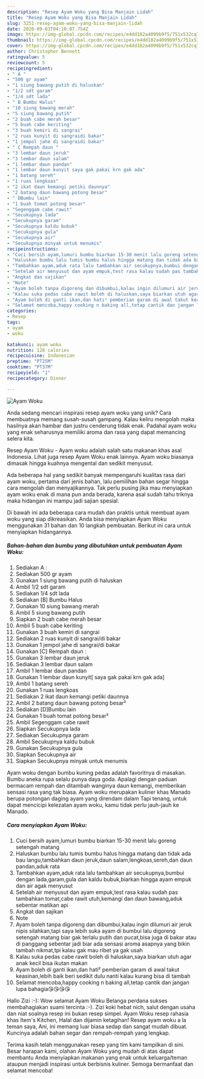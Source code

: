 ```yaml
---
description: "Resep Ayam Woku yang Bisa Manjain Lidah"
title: "Resep Ayam Woku yang Bisa Manjain Lidah"
slug: 3251-resep-ayam-woku-yang-bisa-manjain-lidah
date: 2020-09-03T04:10:07.754Z
image: https://img-global.cpcdn.com/recipes/e4dd182a4099b9f5/751x532cq70/ayam-woku-foto-resep-utama.jpg
thumbnail: https://img-global.cpcdn.com/recipes/e4dd182a4099b9f5/751x532cq70/ayam-woku-foto-resep-utama.jpg
cover: https://img-global.cpcdn.com/recipes/e4dd182a4099b9f5/751x532cq70/ayam-woku-foto-resep-utama.jpg
author: Christopher Bennett
ratingvalue: 5
reviewcount: 5
recipeingredient:
- " A "
- "500 gr ayam"
- "1 siung bawang putih di haluskan"
- "1/2 sdt garam"
- "1/4 sdt lada"
- " B Bumbu Halus"
- "10 siung bawang merah"
- "5 siung bawang putih"
- "2 buah cabe merah besar"
- "5 buah cabe keriting"
- "3 buah kemiri di sangrai"
- "2 ruas kunyit di sangraidi bakar"
- "1 jempol jahe di sangraidi bakar"
- " C Rempah daun "
- "3 lembar daun jeruk"
- "3 lembar daun salam"
- "1 lembar daun pandan"
- "1 lembar daun kunyit saya gak pakai krn gak ada"
- "1 batang sereh"
- "1 ruas lengkoas"
- "2 ikat daun kemangi petiki daunnya"
- "2 batang daun bawang potong besar"
- " DBumbu lain"
- "1 buah tomat potong besar"
- "Segenggam cabe rawit"
- "Secukupnya lada"
- "Secukupnya garam"
- "Secukupnya kaldu bubuk"
- "Secukupnya gula"
- "Secukupnya air"
- "Secukupnya minyak untuk menumis"
recipeinstructions:
- "Cuci bersih ayam,lumuri bumbu biarkan 15-30 menit lalu goreng setengah matang"
- "Haluskan bumbu lalu tumis bumbu halus hingga matang dan tidak ada bau langu,tambahkan daun jeruk,daun salam,lengkoas,sereh,dan daun pandan,aduk rata"
- "Tambahkan ayam,aduk rata lalu tambahkan air secukupnya,bumbui dengan lada,garam,gula dan kaldu bubuk,biarkan hingga ayam empuk dan air agak menyusut"
- "Setelah air menyusut dan ayam empuk,test rasa kalau sudah pas tambahkan tomat,cabe rawit utuh,kemangi dan daun bawang,aduk sebentar matikan api"
- "Angkat dan sajikan"
- "Note"
- "Ayam boleh tanpa digoreng dan dibumbui,kalau ingin dilumuri air jeruk nipis silahkan,tapi saya lebih suka ayam di bumbui lalu digoreng setengah matang biar gak terlalu putih dan pucat,bisa juga di bakar atau di panggang sebentar jadi biar ada sensasi aroma asapnya yang bikin tambah nikmat,tpi kalau gak mau ribet ya gak usah"
- "Kalau suka pedas cabe rawit boleh di haluskan,saya biarkan utuh agar anak kecil bisa ikutan makan"
- "Ayam boleh di ganti ikan,dan hati² pemberian garam di awal takut keasinan,lebih baik beri sedikit dulu nanti kalau kurang bisa di tambah"
- "Selamat mencoba,happy cooking n baking all,tetap cantik dan jangan lupa bahagia😘😘😘😘"
categories:
- Resep
tags:
- ayam
- woku

katakunci: ayam woku 
nutrition: 128 calories
recipecuisine: Indonesian
preptime: "PT25M"
cooktime: "PT37M"
recipeyield: "1"
recipecategory: Dinner

---
```



![Ayam Woku](https://img-global.cpcdn.com/recipes/e4dd182a4099b9f5/751x532cq70/ayam-woku-foto-resep-utama.jpg)

Anda sedang mencari inspirasi resep ayam woku yang unik? Cara membuatnya memang susah-susah gampang. Kalau keliru mengolah maka hasilnya akan hambar dan justru cenderung tidak enak. Padahal ayam woku yang enak seharusnya memiliki aroma dan rasa yang dapat memancing selera kita.

Resep Ayam Woku - Ayam woku adalah salah satu makanan khas asal Indonesia. Lihat juga resep Ayam Woku enak lainnya. Ayam woku biasanya dimasak hingga kuahnya mengental dan sedikit menyusut.

Ada beberapa hal yang sedikit banyak mempengaruhi kualitas rasa dari ayam woku, pertama dari jenis bahan, lalu pemilihan bahan segar hingga cara mengolah dan menyajikannya. Tak perlu pusing jika mau menyiapkan ayam woku enak di mana pun anda berada, karena asal sudah tahu triknya maka hidangan ini mampu jadi sajian spesial.


Di bawah ini ada beberapa cara mudah dan praktis untuk membuat ayam woku yang siap dikreasikan. Anda bisa menyiapkan Ayam Woku menggunakan 31 bahan dan 10 langkah pembuatan. Berikut ini cara untuk menyiapkan hidangannya.

<!--inarticleads1-->

##### Bahan-bahan dan bumbu yang dibutuhkan untuk pembuatan Ayam Woku:

1. Sediakan  A :
1. Sediakan 500 gr ayam
1. Gunakan 1 siung bawang putih di haluskan
1. Ambil 1/2 sdt garam
1. Sediakan 1/4 sdt lada
1. Sediakan  [B] Bumbu Halus
1. Gunakan 10 siung bawang merah
1. Ambil 5 siung bawang putih
1. Siapkan 2 buah cabe merah besar
1. Ambil 5 buah cabe keriting
1. Gunakan 3 buah kemiri di sangrai
1. Sediakan 2 ruas kunyit di sangrai/di bakar
1. Gunakan 1 jempol jahe di sangrai/di bakar
1. Gunakan  [C] Rempah daun :
1. Gunakan 3 lembar daun jeruk
1. Sediakan 3 lembar daun salam
1. Ambil 1 lembar daun pandan
1. Gunakan 1 lembar daun kunyit[ saya gak pakai krn gak ada]
1. Ambil 1 batang sereh
1. Gunakan 1 ruas lengkoas
1. Sediakan 2 ikat daun kemangi petiki daunnya
1. Ambil 2 batang daun bawang potong besar²
1. Sediakan  [D]Bumbu lain
1. Gunakan 1 buah tomat potong besar²
1. Ambil Segenggam cabe rawit
1. Siapkan Secukupnya lada
1. Sediakan Secukupnya garam
1. Ambil Secukupnya kaldu bubuk
1. Gunakan Secukupnya gula
1. Siapkan Secukupnya air
1. Siapkan Secukupnya minyak untuk menumis


Ayam woku dengan bumbu kuning pedas adalah favoritnya di masakan. Bumbu aneka rupa selalu punya daya goda. Apalagi dengan paduan bermacam rempah dan ditambah wanginya daun kemangi, memberikan sensasi rasa yang tak biasa. Ayam woku merupakan kuliner khas Manado berupa potongan daging ayam yang direndam dalam Tapi tenang, untuk dapat mencicipi kelezatan ayam woku, kamu tidak perlu jauh-jauh ke Manado. 

<!--inarticleads2-->

##### Cara menyiapkan Ayam Woku:

1. Cuci bersih ayam,lumuri bumbu biarkan 15-30 menit lalu goreng setengah matang
1. Haluskan bumbu lalu tumis bumbu halus hingga matang dan tidak ada bau langu,tambahkan daun jeruk,daun salam,lengkoas,sereh,dan daun pandan,aduk rata
1. Tambahkan ayam,aduk rata lalu tambahkan air secukupnya,bumbui dengan lada,garam,gula dan kaldu bubuk,biarkan hingga ayam empuk dan air agak menyusut
1. Setelah air menyusut dan ayam empuk,test rasa kalau sudah pas tambahkan tomat,cabe rawit utuh,kemangi dan daun bawang,aduk sebentar matikan api
1. Angkat dan sajikan
1. Note
1. Ayam boleh tanpa digoreng dan dibumbui,kalau ingin dilumuri air jeruk nipis silahkan,tapi saya lebih suka ayam di bumbui lalu digoreng setengah matang biar gak terlalu putih dan pucat,bisa juga di bakar atau di panggang sebentar jadi biar ada sensasi aroma asapnya yang bikin tambah nikmat,tpi kalau gak mau ribet ya gak usah
1. Kalau suka pedas cabe rawit boleh di haluskan,saya biarkan utuh agar anak kecil bisa ikutan makan
1. Ayam boleh di ganti ikan,dan hati² pemberian garam di awal takut keasinan,lebih baik beri sedikit dulu nanti kalau kurang bisa di tambah
1. Selamat mencoba,happy cooking n baking all,tetap cantik dan jangan lupa bahagia😘😘😘😘


Hallo Zizi :-): Wow selamat Ayam Woku Belanga perdana sukses membahagiakan suami tercinta :-). Zizi koki hebat nich, salut dengan usaha dan niat soalnya resep ini bukan resep simpel. Ayam Woku resep rahasia khas Item&#39;s Kitchen, Halal dan dijamin ketagihan! Resep ayam woku a la teman saya, Ani, ini memang luar biasa sedap dan sangat mudah dibuat. Kuncinya adalah bahan segar dan rempah-rempah yang lengkap. 

Terima kasih telah menggunakan resep yang tim kami tampilkan di sini. Besar harapan kami, olahan Ayam Woku yang mudah di atas dapat membantu Anda menyiapkan makanan yang enak untuk keluarga/teman ataupun menjadi inspirasi untuk berbisnis kuliner. Semoga bermanfaat dan selamat mencoba!
